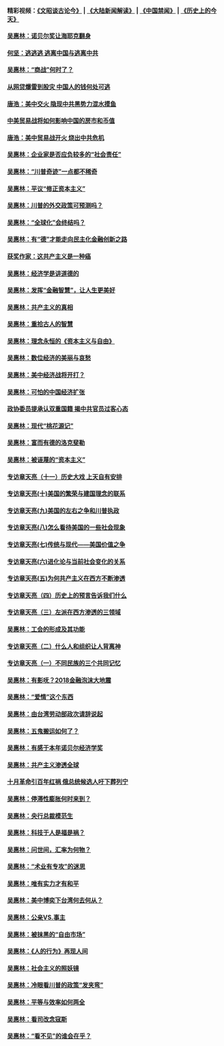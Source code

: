 #### 精彩视频：[《文昭谈古论今》](https://github.com/gfw-breaker/wenzhao/blob/master/README.md?t=01180931) | [《大陆新闻解读》](https://github.com/gfw-breaker/ntdtv-comedy/blob/master/README.md?t=01180931) | [《中国禁闻》](https://github.com/gfw-breaker/ntdtv-news/blob/master/README.md?t=01180931) | [《历史上的今天》](https://github.com/gfw-breaker/today-in-history/blob/master/README.md?t=01180931) 

#### [吴惠林：诺贝尔奖让海耶克翻身](../pages/nsc423/n10890049.md?t=01180931) 

#### [何坚：逃逃逃 逃离中国与逃离中共](../pages/nsc423/n10592891.md?t=01180931) 

#### [吴惠林：“商战”何时了？](../pages/nsc423/n10573558.md?t=01180931) 

#### [从网贷爆雷到股灾 中国人的钱何处可逃](../pages/nsc423/n10572800.md?t=01180931) 

#### [唐浩：美中交火 隐现中共黑势力混水摸鱼](../pages/nsc423/n10544040.md?t=01180931) 

#### [中美贸易战将如何影响中国的房市和币值](../pages/nsc423/n10543697.md?t=01180931) 

#### [唐浩：美中贸易战开火 烧出中共危机](../pages/nsc423/n10540126.md?t=01180931) 

#### [吴惠林：企业家是否应负较多的“社会责任”](../pages/nsc423/n10535022.md?t=01180931) 

#### [吴惠林：“川普奇迹”一点都不稀奇](../pages/nsc423/n10512808.md?t=01180931) 

#### [吴惠林：平议“修正资本主义”](../pages/nsc423/n10495724.md?t=01180931) 

#### [吴惠林：川普的外交政策可预测吗？](../pages/nsc423/n10462387.md?t=01180931) 

#### [吴惠林：“全球化”会终结吗？](../pages/nsc423/n10452838.md?t=01180931) 

#### [吴惠林：有“德”才能走向民主化金融创新之路](../pages/nsc423/n10432292.md?t=01180931) 

#### [获奖作家：这共产主义是一种癌](../pages/nsc423/n10431541.md?t=01180931) 

#### [吴惠林：经济学是讲道德的](../pages/nsc423/n10398014.md?t=01180931) 

#### [吴惠林：发挥“金融智慧”，让人生更美好](../pages/nsc423/n10375019.md?t=01180931) 

#### [吴惠林：共产主义的真相](../pages/nsc423/n10351394.md?t=01180931) 

#### [吴惠林：重拾古人的智慧](../pages/nsc423/n10337691.md?t=01180931) 

#### [吴惠林：理念永恒的《资本主义与自由》](../pages/nsc423/n10316274.md?t=01180931) 

#### [吴惠林：数位经济的美丽与哀愁](../pages/nsc423/n10292946.md?t=01180931) 

#### [吴惠林：美中经济战将开打？](../pages/nsc423/n10258825.md?t=01180931) 

#### [吴惠林：可怕的中国经济扩张](../pages/nsc423/n10219147.md?t=01180931) 

#### [政协委员提承认双重国籍 揭中共官员过客心态](../pages/nsc423/n10208809.md?t=01180931) 

#### [吴惠林：现代“桃花源记”](../pages/nsc423/n10185234.md?t=01180931) 

#### [吴惠林：富而有德的洛克斐勒](../pages/nsc423/n10142264.md?t=01180931) 

#### [吴惠林：被诬蔑的“资本主义”](../pages/nsc423/n10124816.md?t=01180931) 

#### [专访章天亮（十一）历史大戏 上天自有安排](../pages/nsc423/n10094905.md?t=01180931) 

#### [专访章天亮(十)美国的繁荣与建国理念的联系](../pages/nsc423/n10094899.md?t=01180931) 

#### [专访章天亮(九)美国的左右之争和川普执政](../pages/nsc423/n10094889.md?t=01180931) 

#### [专访章天亮(八)怎么看待美国的一些社会现象](../pages/nsc423/n10094857.md?t=01180931) 

#### [专访章天亮(七)传统与现代——美国价值之争](../pages/nsc423/n10093140.md?t=01180931) 

#### [专访章天亮(六)进化论与当前社会变化的关系](../pages/nsc423/n10092036.md?t=01180931) 

#### [专访章天亮(五)为何共产主义在西方不断渗透](../pages/nsc423/n10083620.md?t=01180931) 

#### [专访章天亮（四）历史上的预言告诉我们什么](../pages/nsc423/n10083606.md?t=01180931) 

#### [专访章天亮（三）左派在西方渗透的三领域](../pages/nsc423/n10081115.md?t=01180931) 

#### [吴惠林：工会的形成及其功能](../pages/nsc423/n10080633.md?t=01180931) 

#### [专访章天亮（二）什么人和组织让人背离神](../pages/nsc423/n10076637.md?t=01180931) 

#### [专访章天亮（一）不同民族的三个共同记忆](../pages/nsc423/n10074188.md?t=01180931) 

#### [吴惠林：有影呒？2018金融泡沫大地震](../pages/nsc423/n10040534.md?t=01180931) 

#### [吴惠林：“爱情”这个东西](../pages/nsc423/n10019423.md?t=01180931) 

#### [吴惠林：由台湾劳动部政次请辞说起](../pages/nsc423/n9979679.md?t=01180931) 

#### [吴惠林：五鬼搬运如何了？](../pages/nsc423/n9925338.md?t=01180931) 

#### [吴惠林：有感于本年诺贝尔经济学奖](../pages/nsc423/n9871883.md?t=01180931) 

#### [吴惠林：共产主义渗透全球](../pages/nsc423/n9812748.md?t=01180931) 

#### [十月革命引百年红祸 俄总统候选人吁下葬列宁](../pages/nsc423/n9810182.md?t=01180931) 

#### [吴惠林：停滞性膨胀何时来到？](../pages/nsc423/n9764136.md?t=01180931) 

#### [吴惠林：央行总裁模范生](../pages/nsc423/n9728134.md?t=01180931) 

#### [吴惠林：科技于人是福是祸？](../pages/nsc423/n9672982.md?t=01180931) 

#### [吴惠林：问世间，汇率为何物？](../pages/nsc423/n9621788.md?t=01180931) 

#### [吴惠林：“术业有专攻”的迷思](../pages/nsc423/n9580363.md?t=01180931) 

#### [吴惠林：唯有实力才有和平](../pages/nsc423/n9529599.md?t=01180931) 

#### [吴惠林：美中博奕下台湾何去何从？](../pages/nsc423/n9483598.md?t=01180931) 

#### [吴惠林：公亲VS.事主](../pages/nsc423/n9425637.md?t=01180931) 

#### [吴惠林：被抹黑的“自由市场”](../pages/nsc423/n9351545.md?t=01180931) 

#### [吴惠林：《人的行为》再现人间](../pages/nsc423/n9296339.md?t=01180931) 

#### [吴惠林：社会主义的照妖镜](../pages/nsc423/n9243460.md?t=01180931) 

#### [吴惠林：冷眼看川普的政策“发夹弯”](../pages/nsc423/n9120684.md?t=01180931) 

#### [吴惠林：平等与效率如何两全](../pages/nsc423/n9075430.md?t=01180931) 

#### [吴惠林：看司改念寇斯](../pages/nsc423/n9024915.md?t=01180931) 

#### [吴惠林：“看不见”的谁会在乎？](../pages/nsc423/n8977488.md?t=01180931) 

